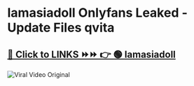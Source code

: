 
 # Iamasiadoll Onlyfans Leaked - Update Files qvita

## <h2><a href="https://clipsfans.com/Iamasiadoll&ref=git">🔗 Click to LINKS ⏩⏩ 👉 🟢 Iamasiadoll </a></h2>

<a href="https://clipsfans.com/Iamasiadoll&ref=git" rel="nofollow" data-target="animated-image.originalLink"><img src="https://i.ibb.co.com/xMMVF88/686577567.gif" alt="Viral Video Original" style="max-width: 100%; display: inline-block;" data-target="animated-image.originalImage"></a>

